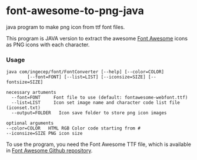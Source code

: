 font-awesome-to-png-java
========================

java program to make png icon from ttf font files.

This program is JAVA version to extract the awesome
[Font Awesome](http://fortawesome.github.com/Font-Awesome/) icons as PNG icons with each character.

### Usage

    java com/ingecep/font/FontConverter [--help] [--color=COLOR]
    		[--font=FONT] [--list=LIST] [--iconsize=SIZE] [--fontsize=SIZE]
		
	necessary artuments
	  --font=FONT     Font file to use (default: fontawesome-webfont.ttf)
	  --list=LIST     Icon set image name and character code list file (iconset.txt)
	  --output=FOLDER	Icon save folder to store png icon images
	
	optional arguments
    --color=COLOR 	HTML RGB Color code starting from #
    --iconsize=SIZE	PNG icon size

To use the program, you need the Font Awesome TTF file, which is available in
[Font Awesome Github repository](https://github.com/FortAwesome/Font-Awesome).

